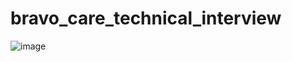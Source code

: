 # bravo_care_technical_interview

![image](https://user-images.githubusercontent.com/97556168/213333412-b1edad9c-4524-410e-a6a9-4e4157567295.png)
